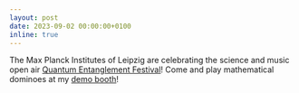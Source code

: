 ```yaml
---
layout: post
date: 2023-09-02 00:00:00+0100
inline: true
---
```


The Max Planck Institutes of Leipzig are celebrating the science and music open air [Quantum Entanglement Festival](https://www.mis.mpg.de/calendar/conferences/2023/quantum-entanglement.html)! Come and play mathematical dominoes at my [demo booth](https://www.instagram.com/p/CxOGt_etah0/)!
